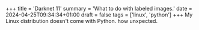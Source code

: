 +++
title = 'Darknet 11'
summary = 'What to do with labeled images.'
date = 2024-04-25T09:34:34+01:00
draft = false
tags = ['linux', 'python']
+++
My Linux distribution doesn't come with Python. how unxpected.
